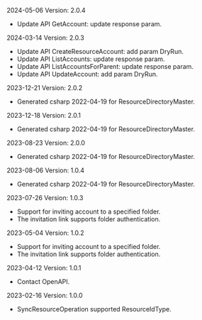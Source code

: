 2024-05-06 Version: 2.0.4
- Update API GetAccount: update response param.


2024-03-14 Version: 2.0.3
- Update API CreateResourceAccount: add param DryRun.
- Update API ListAccounts: update response param.
- Update API ListAccountsForParent: update response param.
- Update API UpdateAccount: add param DryRun.


2023-12-21 Version: 2.0.2
- Generated csharp 2022-04-19 for ResourceDirectoryMaster.

2023-12-18 Version: 2.0.1
- Generated csharp 2022-04-19 for ResourceDirectoryMaster.

2023-08-23 Version: 2.0.0
- Generated csharp 2022-04-19 for ResourceDirectoryMaster.

2023-08-06 Version: 1.0.4
- Generated csharp 2022-04-19 for ResourceDirectoryMaster.

2023-07-26 Version: 1.0.3
- Support for inviting account to a specified folder.
- The invitation link supports folder authentication.

2023-05-04 Version: 1.0.2
- Support for inviting account to a specified folder.
- The invitation link supports folder authentication.

2023-04-12 Version: 1.0.1
- Contact OpenAPI.

2023-02-16 Version: 1.0.0
- SyncResourceOperation supported ResourceIdType.

